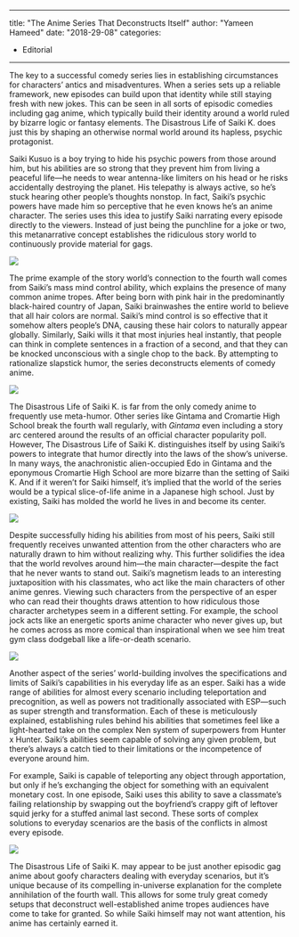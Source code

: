 
---
title: "The Anime Series That Deconstructs Itself"
author: "Yameen Hameed"
date: "2018-29-08"
categories:
- Editorial
---

The key to a successful comedy series lies in establishing circumstances for characters’ antics and misadventures. When a series sets up a reliable framework, new episodes can build upon that identity while still staying fresh with new jokes. This can be seen in all sorts of episodic comedies including gag anime, which typically build their identity around a world ruled by bizarre logic or fantasy elements. The Disastrous Life of Saiki K. does just this by shaping an otherwise normal world around its hapless, psychic protagonist.

Saiki Kusuo is a boy trying to hide his psychic powers from those around him, but his abilities are so strong that they prevent him from living a peaceful life—he needs to wear antenna-like limiters on his head or he risks accidentally destroying the planet. His telepathy is always active, so he&#8217;s stuck hearing other people’s thoughts nonstop. In fact, Saiki’s psychic powers have made him so perceptive that he even knows he’s an anime character. The series uses this idea to justify Saiki narrating every episode directly to the viewers. Instead of just being the punchline for a joke or two, this metanarrative concept establishes the ridiculous story world to continuously provide material for gags.

![](https://i1.wp.com/vrvblog.co/wp-content/uploads/2018/08/image6-2.png?resize=1170%2C658&#038;ssl=1)

The prime example of the story world’s connection to the fourth wall comes from Saiki’s mass mind control ability, which explains the presence of many common anime tropes. After being born with pink hair in the predominantly black-haired country of Japan, Saiki brainwashes the entire world to believe that all hair colors are normal. Saiki’s mind control is so effective that it somehow alters people’s DNA, causing these hair colors to naturally appear globally. Similarly, Saiki wills it that most injuries heal instantly, that people can think in complete sentences in a fraction of a second, and that they can be knocked unconscious with a single chop to the back. By attempting to rationalize slapstick humor, the series deconstructs elements of comedy anime.

![](https://i1.wp.com/vrvblog.co/wp-content/uploads/2018/08/image2-4.png?resize=1170%2C658&#038;ssl=1)

The Disastrous Life of Saiki K. is far from the only comedy anime to frequently use meta-humor. Other series like Gintama and Cromartie High School break the fourth wall regularly, with *Gintama* even including a story arc centered around the results of an official character popularity poll. However, The Disastrous Life of Saiki K. distinguishes itself by using Saiki’s powers to integrate that humor directly into the laws of the show’s universe. In many ways, the anachronistic alien-occupied Edo in Gintama and the eponymous Cromartie High School are more bizarre than the setting of Saiki K. And if it weren’t for Saiki himself, it’s implied that the world of the series would be a typical slice-of-life anime in a Japanese high school. Just by existing, Saiki has molded the world he lives in and become its center.

![](https://i0.wp.com/vrvblog.co/wp-content/uploads/2018/08/image1-4.png?resize=1170%2C658&#038;ssl=1)

Despite successfully hiding his abilities from most of his peers, Saiki still frequently receives unwanted attention from the other characters who are naturally drawn to him without realizing why. This further solidifies the idea that the world revolves around him—the main character—despite the fact that he never wants to stand out. Saiki’s magnetism leads to an interesting juxtaposition with his classmates, who act like the main characters of other anime genres. Viewing such characters from the perspective of an esper who can read their thoughts draws attention to how ridiculous those character archetypes seem in a different setting. For example, the school jock acts like an energetic sports anime character who never gives up, but he comes across as more comical than inspirational when we see him treat gym class dodgeball like a life-or-death scenario.

![](https://i2.wp.com/vrvblog.co/wp-content/uploads/2018/08/image3-2.png?resize=1170%2C658&#038;ssl=1)

Another aspect of the series’ world-building involves the specifications and limits of Saiki’s capabilities in his everyday life as an esper. Saiki has a wide range of abilities for almost every scenario including teleportation and precognition, as well as powers not traditionally associated with ESP—such as super strength and transformation. Each of these is meticulously explained, establishing rules behind his abilities that sometimes feel like a light-hearted take on the complex Nen system of superpowers from Hunter x Hunter. Saiki’s abilities seem capable of solving any given problem, but there’s always a catch tied to their limitations or the incompetence of everyone around him.

For example, Saiki is capable of teleporting any object through apportation, but only if he’s exchanging the object for something with an equivalent monetary cost. In one episode, Saiki uses this ability to save a classmate’s failing relationship by swapping out the boyfriend’s crappy gift of leftover squid jerky for a stuffed animal last second. These sorts of complex solutions to everyday scenarios are the basis of the conflicts in almost every episode.

![](https://i2.wp.com/vrvblog.co/wp-content/uploads/2018/08/image5-3.png?resize=1170%2C658&#038;ssl=1)

The Disastrous Life of Saiki K. may appear to be just another episodic gag anime about goofy characters dealing with everyday scenarios, but it’s unique because of its compelling in-universe explanation for the complete annihilation of the fourth wall. This allows for some truly great comedy setups that deconstruct well-established anime tropes audiences have come to take for granted. So while Saiki himself may not want attention, his anime has certainly earned it.
